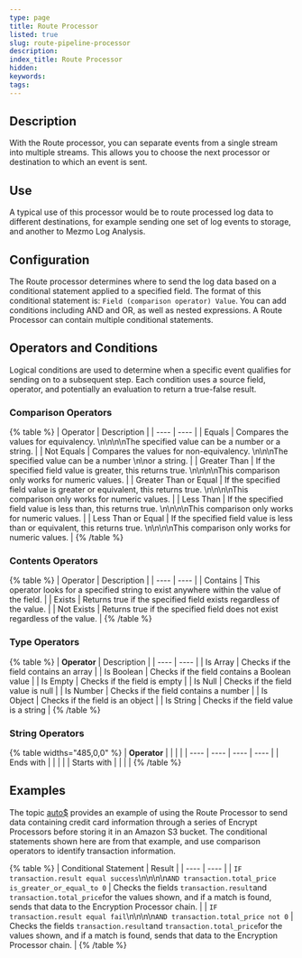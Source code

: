 ```yaml
---
type: page
title: Route Processor
listed: true
slug: route-pipeline-processor
description: 
index_title: Route Processor
hidden: 
keywords: 
tags: 
---
```


## Description

With the Route processor, you can separate events from a single stream into multiple streams. This allows you to choose the next processor or destination to which an event is sent.

## Use

A typical use of this processor would be to route processed log data to different destinations, for example sending one set of log events to storage, and another to Mezmo Log Analysis. 

## Configuration

The Route processor determines where to send the log data based on a conditional statement applied to a specified field. The format of this conditional statement is: `Field (comparison operator) Value`. You can add conditions including AND and OR, as well as nested expressions. A Route Processor can contain multiple conditional statements.

## Operators and Conditions

Logical conditions are used to determine when a specific event qualifies  for sending on to a subsequent step. Each condition uses a source  field, operator, and potentially an evaluation to return a true-false  result.

### Comparison Operators

{% table %}
| Operator | Description | 
| ---- | ---- | 
| Equals | Compares the values for equivalency. \n\n\n\nThe specified value can be a number or a string. | 
| Not Equals | Compares the values for non-equivalency. \n\n\nThe specified value can be a number \n\nor a string. | 
| Greater Than | If the specified field value is greater, this returns true. \n\n\n\nThis comparison only works for numeric values. | 
| Greater Than or Equal | If the specified field value is greater or equivalent, this returns true. \n\n\n\nThis comparison only works for numeric values. | 
| Less Than | If the specified field value is less than, this returns true. \n\n\n\nThis comparison only works for numeric values. | 
| Less Than or Equal | If the specified field value is less than or equivalent, this returns true. \n\n\n\nThis comparison only works for numeric values. | 
{% /table %}

### Contents Operators

{% table %}
| Operator | Description | 
| ---- | ---- | 
| Contains | This operator looks for a specified string to exist anywhere within the value of the field. | 
| Exists | Returns true if the specified field exists regardless of the value. | 
| Not Exists | Returns true if the specified field does not exist regardless of the value. | 
{% /table %}

### Type Operators

{% table %}
| **Operator** | Description | 
| ---- | ---- | 
| Is Array | Checks if the field contains an array | 
| Is Boolean | Checks if the field contains a Boolean value | 
| Is Empty | Checks if the field is empty | 
| Is Null | Checks if the field value is null | 
| Is Number | Checks if the field contains a number | 
| Is Object | Checks if the field is an object | 
| Is String | Checks if the field value is a string | 
{% /table %}

### String Operators

{% table widths="485,0,0" %}
| **Operator** |  |  |  | 
| ---- | ---- | ---- | ---- | 
| Ends with |  |  |  | 
| Starts with |  |  |  | 
{% /table %}

## Examples

The topic [auto$](/docs/pipeline-architecture--encrypt--drop--and-route-data-to-amazon-s) provides an example of using the Route Processor to send data containing credit card information through a series of Encrypt Processors before storing it in an Amazon S3 bucket. The conditional statements shown here are from that example, and use comparison operators to identify transaction information. 

{% table %}
| Conditional Statement | Result | 
| ---- | ---- | 
| `IF transaction.result equal success`\n\n\n\n`AND transaction.total_price is_greater_or_equal_to 0` | Checks the fields `transaction.result`and `transaction.total_price`for the values shown, and if a match is found, sends that data to the Encryption Processor chain. | 
| `IF transaction.result equal fail`\n\n\n\n`AND transaction.total_price not 0` | Checks the fields `transaction.result`and `transaction.total_price`for the values shown, and if a match is found, sends that data to the Encryption Processor chain. | 
{% /table %}